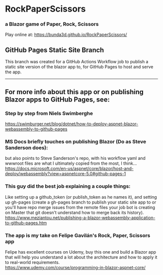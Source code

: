 # RockPaperScissors
### a Blazor game of Paper, Rock, Scissors

Play online at:
https://bunda3d.github.io/RockPaperScissors/ 

## GitHub Pages Static Site Branch
This branch was created for a GitHub Actions Workflow job to publish a static site version of the blazor app to, for GitHub Pages to host and serve the app.  

****  

## For more info about this app or on publishing Blazor apps to GitHub Pages, see: 

### Step by step from Niels Swimberghe  
https://swimburger.net/blog/dotnet/how-to-deploy-aspnet-blazor-webassembly-to-github-pages

### MS Docs briefly touches on publishing Blazor (Do as Steve Sanderson does):
but also points to Steve Sanderson's repo, with his workflow yaml and wwwroot files are what I ultimately copied from the most, I think...  
https://docs.microsoft.com/en-us/aspnet/core/blazor/host-and-deploy/webassembly?view=aspnetcore-5.0#github-pages-1

### This guy did the best job explaining a couple things:  
Like setting up a github_token (or publish_token as he names it), and setting up gh-pages (create a gh-pages branch to publish your static site app to or you'll have repo merge issues from the remote files your job bot is creating on Master that git doesn't understand how to merge back its history).  
https://www.meziantou.net/publishing-a-blazor-webassembly-application-to-github-pages.htm
  
### The app is my take on Felipe Gavilán's Rock, Paper, Scissors app
Felipe has excellent courses on Udemy, buy this one and build a Blazor app that will help you understand a lot about the architecture and how to apply it to real-world requirements.  
https://www.udemy.com/course/programming-in-blazor-aspnet-core/ 
